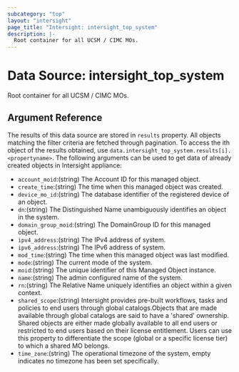 ```yaml
---
subcategory: "top"
layout: "intersight"
page_title: "Intersight: intersight_top_system"
description: |-
  Root container for all UCSM / CIMC MOs.
---
```


# Data Source: intersight_top_system
Root container for all UCSM / CIMC MOs.
## Argument Reference
The results of this data source are stored in `results` property.
All objects matching the filter criteria are fetched through pagination.
To access the ith object of the results obtained, use `data.intersight_top_system.results[i].<propertyname>`.
The following arguments can be used to get data of already created objects in Intersight appliance:
* `account_moid`:(string) The Account ID for this managed object. 
* `create_time`:(string) The time when this managed object was created. 
* `device_mo_id`:(string) The database identifier of the registered device of an object. 
* `dn`:(string) The Distinguished Name unambiguously identifies an object in the system. 
* `domain_group_moid`:(string) The DomainGroup ID for this managed object. 
* `ipv4_address`:(string) The IPv4 address of system. 
* `ipv6_address`:(string) The IPv6 address of system. 
* `mod_time`:(string) The time when this managed object was last modified. 
* `mode`:(string) The current mode of the system. 
* `moid`:(string) The unique identifier of this Managed Object instance. 
* `name`:(string) The admin configured name of the system. 
* `rn`:(string) The Relative Name uniquely identifies an object within a given context. 
* `shared_scope`:(string) Intersight provides pre-built workflows, tasks and policies to end users through global catalogs.Objects that are made available through global catalogs are said to have a 'shared' ownership. Shared objects are either made globally available to all end users or restricted to end users based on their license entitlement. Users can use this property to differentiate the scope (global or a specific license tier) to which a shared MO belongs. 
* `time_zone`:(string) The operational timezone of the system, empty indicates no timezone has been set specifically. 
 